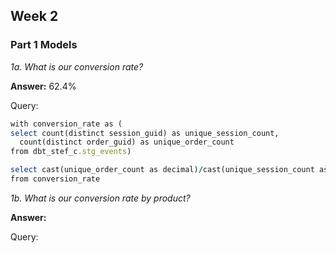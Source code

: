 ## Week 2 

### Part 1 Models 

*1a. What is our conversion rate?*

 **Answer:**
62.4%

Query:
```ruby
with conversion_rate as (
select count(distinct session_guid) as unique_session_count, 
  count(distinct order_guid) as unique_order_count
from dbt_stef_c.stg_events)

select cast(unique_order_count as decimal)/cast(unique_session_count as decimal) as solution
from conversion_rate 
```

*1b. What is our conversion rate by product?*

 **Answer:**


Query:
```ruby

```
